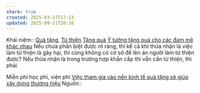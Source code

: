 ```yaml
---
share: true
created: 2025-03-27T17:13
updated: 2025-09-11T20:16
---
```

Khái niệm:: [Quà tặng](../../../%CE%9E%20Kh%C3%A1i%20ni%E1%BB%87m/Qu%C3%A0%20t%E1%BA%B7ng.md), [Từ thiện](../../../%CE%9E%20Kh%C3%A1i%20ni%E1%BB%87m/T%E1%BB%AB%20thi%E1%BB%87n.md)
[Tặng quà](../../../../%F0%9F%93%9CT%C3%A0i%20nguy%C3%AAn/M%E1%BB%9F%20r%E1%BB%99ng%20m%E1%BB%91i%20quan%20h%E1%BB%87/T%E1%BA%B7ng%20qu%C3%A0.md) [Ý tưởng tặng quà cho các đam mê khác nhau](../../../../%F0%9F%93%9CT%C3%A0i%20nguy%C3%AAn/Qu%C3%A0%20t%E1%BA%B7ng/%C3%9D%20t%C6%B0%E1%BB%9Fng%20t%E1%BA%B7ng%20qu%C3%A0%20cho%20c%C3%A1c%20%C4%91am%20m%C3%AA%20kh%C3%A1c%20nhau.md)
Nếu chưa phân biệt được rõ ràng, thì kể cả khi thừa nhận là việc làm từ thiện là gây hại, thì cũng không có cơ sở để lên án người làm từ thiện được? 
Nếu thừa nhận là trong trường hợp khẩn cấp thì vẫn cần từ thiện, thì phải 

Miễn phí học phí, viện phí
[Việc tham gia vào nền kinh tế quà tặng sẽ giúp xây dựng thương hiệu](../../C%C3%A1c%20n%E1%BB%81n%20kinh%20t%E1%BA%BF%20thay%20th%E1%BA%BF/N%E1%BB%81n%20kinh%20t%E1%BA%BF%20kh%C3%B4ng%20d%C3%B9ng%20ti%E1%BB%81n/Vi%E1%BB%87c%20tham%20gia%20v%C3%A0o%20n%E1%BB%81n%20kinh%20t%E1%BA%BF%20qu%C3%A0%20t%E1%BA%B7ng%20s%E1%BA%BD%20gi%C3%BAp%20x%C3%A2y%20d%E1%BB%B1ng%20th%C6%B0%C6%A1ng%20hi%E1%BB%87u.md)
Nguồn:: 
